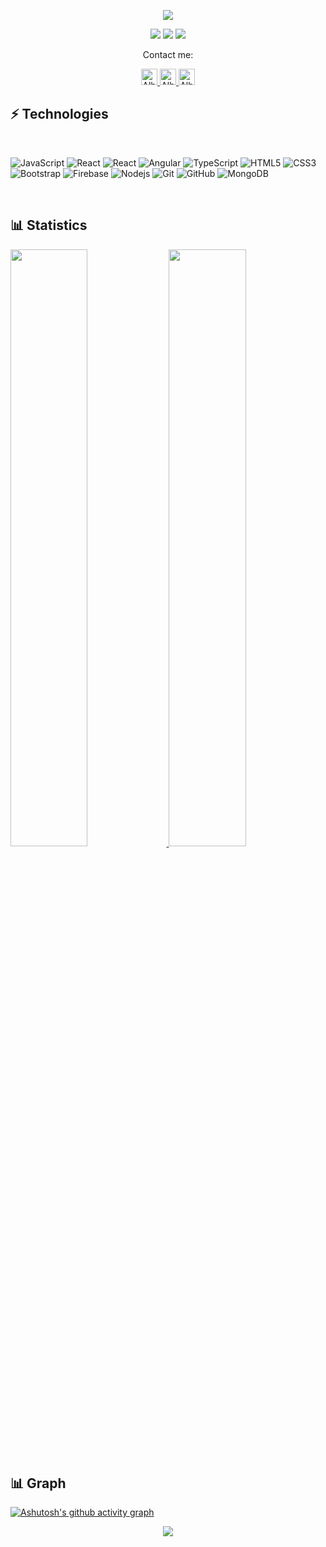 <!-- ## Hello World! <img src="https://raw.githubusercontent.com/iampavangandhi/iampavangandhi/master/gifs/Hi.gif" width="30px"></h2> -->
<p align="center">
  <a href="https://github.com/DenverCoder1/readme-typing-svg"><img src="https://readme-typing-svg.herokuapp.com?lines=Hi,+I'm+Alberto.;I+love+develop.;I+love+JavaScript.;I+love+React.;I+love+React+Native.;I+love+Nodejs.;&center=true&width=500&height=50"></a>
</p>

<p>
<div align="center">
  <img src="https://img.shields.io/badge/name-Alberto.Peral-blue">
  <img src="https://img.shields.io/badge/focus-frontend&Backend-brightgreen">
  <img src="https://img.shields.io/badge/living-Barcelona-3c9">
</div>
</p>

<p align="center">Contact me:</p>
<p>
<div align="center">
	<a href="https://discord.com/users/209338137346834433" rel="nofollow">
	 	<img alt="Alberto Peral's Discord" width="26px" src="https://raw.githubusercontent.com/peterthehan/peterthehan/master/assets/discord.svg" style="max-width: 100%;">
	</a>
	<a href="https://www.peralstudio.com/" rel="nofollow">
  		<img alt="Alberto Peral's Website" width="26px" src="https://upload.wikimedia.org/wikipedia/commons/thumb/0/0b/Blue_globe_icon.svg/469px-Blue_globe_icon.svg.png" style="max-width: 100%;">
	</a>
	<a href="https://www.linkedin.com/in/alberto-peral/" rel="nofollow">
  		<img alt="Alberto Peral's LinkedIn" width="26px" src="https://raw.githubusercontent.com/peterthehan/peterthehan/master/assets/linkedin.svg" style="max-width: 100%;">
	</a>
</div>
</p>

## ⚡ Technologies

<br>

![JavaScript](https://img.shields.io/badge/-JavaScript-black?style=flat-square&logo=javascript)
![React](https://img.shields.io/badge/-React-black?style=flat-square&logo=react)
![React](https://img.shields.io/badge/React_Native-black?style=flat?style=for-the-badge&logo=react&logoColor=61DAFB)
![Angular](https://img.shields.io/badge/-Angular-black?style=flat-square&logo=Angular)
![TypeScript](https://img.shields.io/badge/TypeScript-black?style=flat?style=for-the-badge&logo=typescript&logoColor=61DAFB)
![HTML5](https://img.shields.io/badge/-HTML5-black?style=flat-square&logo=html5&logoColor=white)
![CSS3](https://img.shields.io/badge/-CSS3-black?style=flat-square&logo=css3)
![Bootstrap](https://img.shields.io/badge/-Bootstrap-black?style=flat-square&logo=bootstrap)
![Firebase](https://img.shields.io/badge/-Firebase-black?style=flat-square&logo=firebase)
![Nodejs](https://img.shields.io/badge/-Nodejs-black?style=flat-square&logo=Node.js)
![Git](https://img.shields.io/badge/-Git-black?style=flat-square&logo=git)
![GitHub](https://img.shields.io/badge/-GitHub-black?style=flat-square&logo=github)
![MongoDB](https://img.shields.io/badge/-MongoDB-black?style=flat-square&logo=mongodb)

<br>

## 📊 Statistics

<p align="left">
  <a href="http://peralstudio.com/">
    <img width="49.5%" src="https://github-readme-stats-git-masterrstaa-rickstaa.vercel.app/api?username=PeralStudio&show_icons=true&theme=tokyonight">
    <img width="49.5%" src="https://github-readme-streak-stats.herokuapp.com/?user=peralstudio&theme=radical&hide_border=true">		  
  </a>
</p>

## 📊 Graph

[![Ashutosh's github activity graph](https://github-readme-activity-graph.cyclic.app/graph?username=peralstudio&theme=react-dark)](https://github.com/ashutosh00710/github-readme-activity-graph)

<p align="center"><img src="https://profile-counter.glitch.me/{peralstudio}/count.svg"></p>

